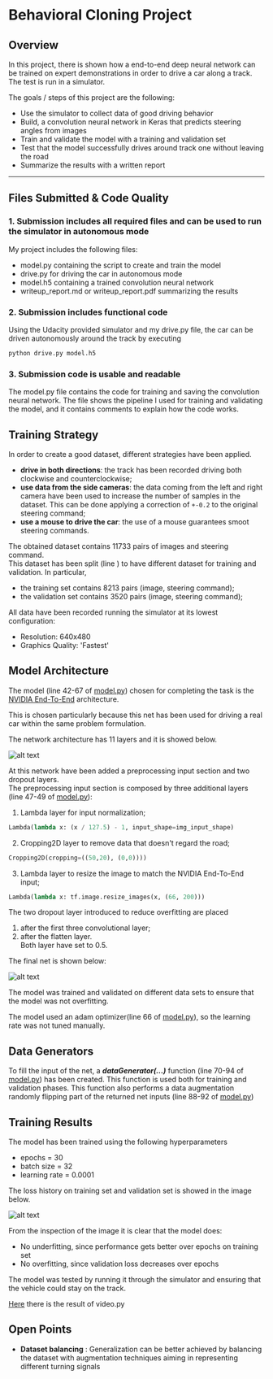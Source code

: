 # **Behavioral Cloning Project**

## Overview
In this project, there is shown how a end-to-end deep neural network can be trained on expert demonstrations in order to drive a car along a track. The test is run in a simulator.

The goals / steps of this project are the following:
* Use the simulator to collect data of good driving behavior
* Build, a convolution neural network in Keras that predicts steering angles from images
* Train and validate the model with a training and validation set
* Test that the model successfully drives around track one without leaving the road
* Summarize the results with a written report


[//]: # (Image References)

[image1]: ./media/nvidia_net.PNG "nvidia end-to-end"
[image2]: ./media/final_net.png "final net"
[image3]: ./media/bs32_lr0001_e30.png "learning curves"

---
## Files Submitted & Code Quality

### 1. Submission includes all required files and can be used to run the simulator in autonomous mode

My project includes the following files:
* model.py containing the script to create and train the model
* drive.py for driving the car in autonomous mode
* model.h5 containing a trained convolution neural network
* writeup_report.md or writeup_report.pdf summarizing the results

### 2. Submission includes functional code
Using the Udacity provided simulator and my drive.py file, the car can be driven autonomously around the track by executing
```sh
python drive.py model.h5
```

### 3. Submission code is usable and readable

The model.py file contains the code for training and saving the convolution neural network. The file shows the pipeline I used for training and validating the model, and it contains comments to explain how the code works.

## Training Strategy
In order to create a good dataset, different strategies have been applied.

* **drive in both directions**: the track has been recorded driving both clockwise and counterclockwise;
* **use data from the side cameras**: the data coming from the left and right camera have been used to increase the number of samples in the dataset. This can be done applying a correction of `+-0.2` to the original steering command;
* **use a mouse to drive the car**: the use of a mouse guarantees smoot steering commands.

The obtained dataset contains 11733 pairs of images and steering command.\
This dataset has been split (line ) to have different dataset for training and validation. In particular,
* the training set contains 8213 pairs (image, steering command);
* the validation set contains 3520 pairs (image, steering command);

All data have been recorded running the simulator at its lowest configuration:
* Resolution: 640x480
* Graphics Quality: 'Fastest'

## Model Architecture
The model (line 42-67 of [model.py](model.py)) chosen for completing the task is the [NVIDIA End-To-End](https://images.nvidia.com/content/tegra/automotive/images/2016/solutions/pdf/end-to-end-dl-using-px.pdf) architecture.

This is chosen particularly because this net has been used for driving a real car within the same problem formulation.

The network architecture has 11 layers and it is showed below.

![alt text][image1]

At this network have been added a preprocessing input section and two dropout layers.\
The preprocessing input section is composed by three additional layers (line 47-49 of [model.py](model.py)):
1. Lambda layer for input normalization;
```python
Lambda(lambda x: (x / 127.5) - 1, input_shape=img_input_shape)
```
2. Cropping2D layer to remove data that doesn't regard the road;
```python
Cropping2D(cropping=((50,20), (0,0))))
```
3. Lambda layer to resize the image to match the NVIDIA End-To-End input;
```python
Lambda(lambda x: tf.image.resize_images(x, (66, 200)))
```

The two dropout layer introduced to reduce overfitting are placed
1. after the first three convolutional layer;
2. after the flatten layer.\
Both layer have set to 0.5.

The final net is shown below:

![alt text][image2]

The model was trained and validated on different data sets to ensure that the model was not overfitting.

The model used an adam optimizer(line 66 of [model.py](model.py)), so the learning rate was not tuned manually.

## Data Generators
To fill the input of the net, a ***dataGenerator(...)*** function (line 70-94 of [model.py](model.py)) has been created. This function is used both for training and validation phases.
This function also performs a data augmentation randomly flipping part of the returned net inputs (line 88-92 of [model.py](model.py))

## Training Results
The model has been trained using the following hyperparameters
* epochs = 30
* batch size = 32
* learning rate = 0.0001

The loss history on training set and validation set is showed in the image below.

![alt text][image3]

From the inspection of the image it is clear that the model does:
* No underfitting, since performance gets better over epochs on training set
* No overfitting, since validation loss decreases over epochs

The model was tested by running it through the simulator and ensuring that the vehicle could stay on the track.

[Here](./media/output_video.mp4) there is the result of video.py

## Open Points
* **Dataset balancing** : Generalization can be better achieved by balancing the dataset with augmentation techniques aiming in representing different turning signals

